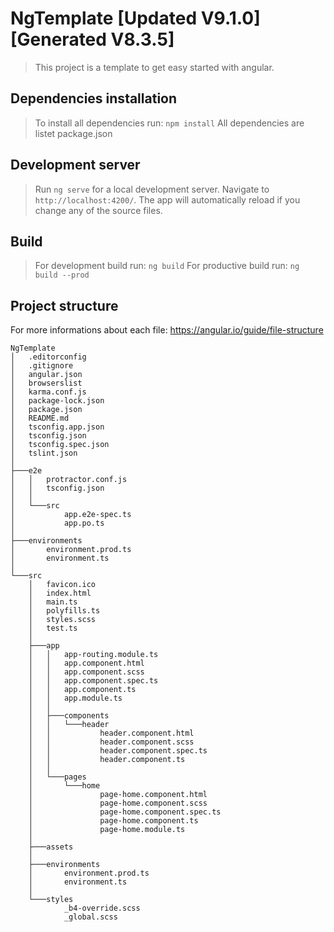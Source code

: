 # NgTemplate [Updated V9.1.0] [Generated V8.3.5]
> This project is a template to get easy started with angular.

## Dependencies installation
> To install all dependencies run: ```npm install```
> All dependencies are listet package.json

## Development server
>Run ```ng serve``` for a local development server. Navigate to `http://localhost:4200/`. 
The app will automatically reload if you change any of the source files.

## Build
>For development build run: ```ng build```
For productive build run: ```ng build --prod```

## Project structure
For more informations about each file: https://angular.io/guide/file-structure
```
NgTemplate
│   .editorconfig
│   .gitignore
│   angular.json
│   browserslist
│   karma.conf.js
│   package-lock.json
│   package.json
│   README.md
│   tsconfig.app.json
│   tsconfig.json
│   tsconfig.spec.json
│   tslint.json
│
├───e2e
│   │   protractor.conf.js
│   │   tsconfig.json
│   │
│   └───src
│           app.e2e-spec.ts
│           app.po.ts
│
├───environments
│       environment.prod.ts
│       environment.ts
│
└───src
    │   favicon.ico
    │   index.html
    │   main.ts
    │   polyfills.ts
    │   styles.scss
    │   test.ts
    │
    ├───app
    │   │   app-routing.module.ts
    │   │   app.component.html
    │   │   app.component.scss
    │   │   app.component.spec.ts
    │   │   app.component.ts
    │   │   app.module.ts
    │   │
    │   ├───components
    │   │   └───header
    │   │           header.component.html
    │   │           header.component.scss
    │   │           header.component.spec.ts
    │   │           header.component.ts
    │   │
    │   └───pages
    │       └───home
    │               page-home.component.html
    │               page-home.component.scss
    │               page-home.component.spec.ts
    │               page-home.component.ts
    │               page-home.module.ts
    │
    ├───assets
    │
    ├───environments
    │       environment.prod.ts
    │       environment.ts
    │
    └───styles
            _b4-override.scss
            _global.scss
```
